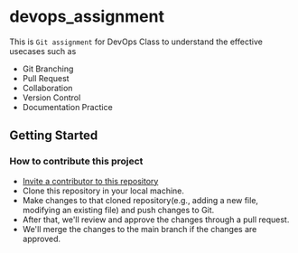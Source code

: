 # devops_assignment

This is `Git assignment` for DevOps Class to understand the effective usecases such as

- Git Branching
- Pull Request
- Collaboration
- Version Control
- Documentation Practice

## Getting Started

### How to contribute this project

- [Invite a contributor to this repository](https://docs.github.com/en/account-and-profile/setting-up-and-managing-your-personal-account-on-github/managing-access-to-your-personal-repositories/inviting-collaborators-to-a-personal-repository)
- Clone this repository in your local machine.
- Make changes to that cloned repository(e.g., adding a new file, modifying an existing file) and push changes to Git.
- After that, we'll review and approve the changes through a pull request.
- We'll merge the changes to the main branch if the changes are approved.
